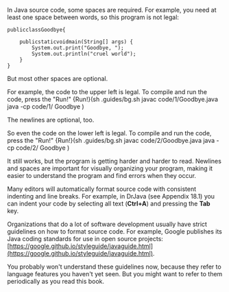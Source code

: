 In Java source code, some spaces are required. For example, you need at least one space between words, so this program is not legal:

```code
publicclassGoodbye{

    publicstaticvoidmain(String[] args) {
        System.out.print("Goodbye, ");
        System.out.println("cruel world");
    }
}
```

But most other spaces are optional.

For example, the code to the upper left is legal. To compile and run the code, press the "Run!"
{Run!}(sh .guides/bg.sh javac code/1/Goodbye.java java -cp code/1/ Goodbye )



The newlines are optional, too.

So even the code on the lower left is legal. To compile and run the code, press the "Run!"
{Run!}(sh .guides/bg.sh javac code/2/Goodbye.java java -cp code/2/ Goodbye )



It still works, but the program is getting harder and harder to read. Newlines and spaces are important for visually organizing your program, making it easier to understand the program and find errors when they occur.

Many editors will automatically format source code with consistent indenting and line breaks. For example, in DrJava (see Appendix 18.1) you can indent your code by selecting all text (**Ctrl+A**) and pressing the **Tab** key.






Organizations that do a lot of software development usually have strict guidelines on how to format source code. For example, Google publishes its Java coding standards for use in open source projects: [https://google.github.io/styleguide/javaguide.html](https://google.github.io/styleguide/javaguide.html).

You probably won't understand these guidelines now, because they refer to language features you haven't yet seen. But you might want to refer to them periodically as you read this book.